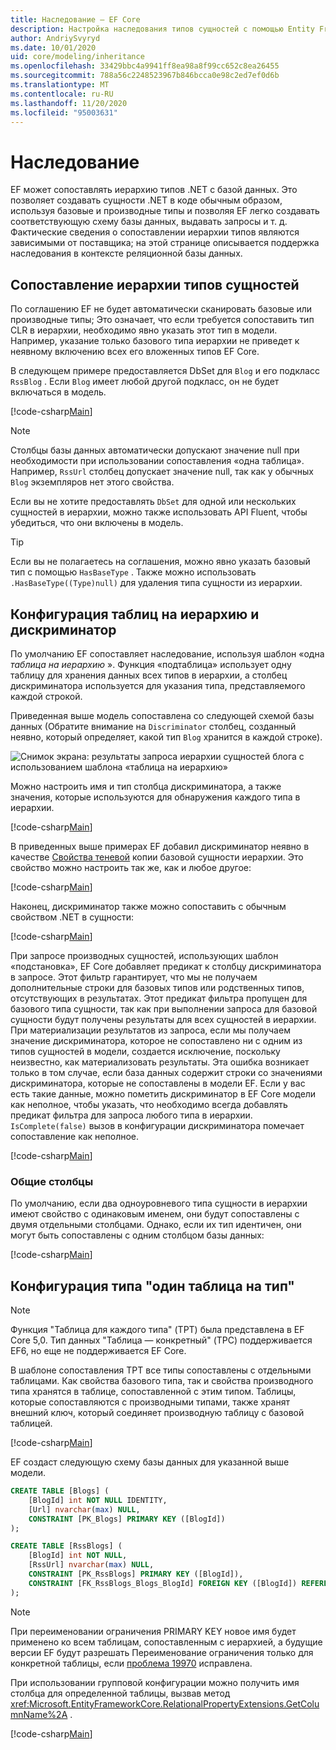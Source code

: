 ```yaml
---
title: Наследование — EF Core
description: Настройка наследования типов сущностей с помощью Entity Framework Core
author: AndriySvyryd
ms.date: 10/01/2020
uid: core/modeling/inheritance
ms.openlocfilehash: 33429bbc4a9941ff8ea98a8f99cc652c8ea26455
ms.sourcegitcommit: 788a56c2248523967b846bcca0e98c2ed7ef0d6b
ms.translationtype: MT
ms.contentlocale: ru-RU
ms.lasthandoff: 11/20/2020
ms.locfileid: "95003631"
---
```

# <a name="inheritance"></a>Наследование

EF может сопоставлять иерархию типов .NET с базой данных. Это позволяет создавать сущности .NET в коде обычным образом, используя базовые и производные типы и позволяя EF легко создавать соответствующую схему базы данных, выдавать запросы и т. д. Фактические сведения о сопоставлении иерархии типов являются зависимыми от поставщика; на этой странице описывается поддержка наследования в контексте реляционной базы данных.

## <a name="entity-type-hierarchy-mapping"></a>Сопоставление иерархии типов сущностей

По соглашению EF не будет автоматически сканировать базовые или производные типы; Это означает, что если требуется сопоставить тип CLR в иерархии, необходимо явно указать этот тип в модели. Например, указание только базового типа иерархии не приведет к неявному включению всех его вложенных типов EF Core.

В следующем примере предоставляется DbSet для `Blog` и его подкласс `RssBlog` . Если `Blog` имеет любой другой подкласс, он не будет включаться в модель.

[!code-csharp[Main](../../../samples/core/Modeling/Conventions/InheritanceDbSets.cs?name=InheritanceDbSets&highlight=3-4)]

> [!NOTE]
> Столбцы базы данных автоматически допускают значение null при необходимости при использовании сопоставления «одна таблица». Например, `RssUrl` столбец допускает значение null, так как у обычных `Blog` экземпляров нет этого свойства.

Если вы не хотите предоставлять `DbSet` для одной или нескольких сущностей в иерархии, можно также использовать API Fluent, чтобы убедиться, что они включены в модель.

> [!TIP]
> Если вы не полагаетесь на соглашения, можно явно указать базовый тип с помощью `HasBaseType` . Также можно использовать `.HasBaseType((Type)null)` для удаления типа сущности из иерархии.

## <a name="table-per-hierarchy-and-discriminator-configuration"></a>Конфигурация таблиц на иерархию и дискриминатор

По умолчанию EF сопоставляет наследование, используя шаблон «одна *таблица на иерархию* ». Функция «подтаблица» использует одну таблицу для хранения данных всех типов в иерархии, а столбец дискриминатора используется для указания типа, представляемого каждой строкой.

Приведенная выше модель сопоставлена со следующей схемой базы данных (Обратите внимание на `Discriminator` столбец, созданный неявно, который определяет, какой тип `Blog` хранится в каждой строке).

![Снимок экрана: результаты запроса иерархии сущностей блога с использованием шаблона «таблица на иерархию»](_static/inheritance-tph-data.png)

Можно настроить имя и тип столбца дискриминатора, а также значения, которые используются для обнаружения каждого типа в иерархии.

[!code-csharp[Main](../../../samples/core/Modeling/FluentAPI/DiscriminatorConfiguration.cs?name=DiscriminatorConfiguration&highlight=4-6)]

В приведенных выше примерах EF добавил дискриминатор неявно в качестве [Свойства теневой](xref:core/modeling/shadow-properties) копии базовой сущности иерархии. Это свойство можно настроить так же, как и любое другое:

[!code-csharp[Main](../../../samples/core/Modeling/FluentAPI/DiscriminatorPropertyConfiguration.cs?name=DiscriminatorPropertyConfiguration&highlight=4-5)]

Наконец, дискриминатор также можно сопоставить с обычным свойством .NET в сущности:

[!code-csharp[Main](../../../samples/core/Modeling/FluentAPI/NonShadowDiscriminator.cs?name=NonShadowDiscriminator&highlight=4)]

При запросе производных сущностей, использующих шаблон «подстановка», EF Core добавляет предикат к столбцу дискриминатора в запросе. Этот фильтр гарантирует, что мы не получаем дополнительные строки для базовых типов или родственных типов, отсутствующих в результатах. Этот предикат фильтра пропущен для базового типа сущности, так как при выполнении запроса для базовой сущности будут получены результаты для всех сущностей в иерархии. При материализации результатов из запроса, если мы получаем значение дискриминатора, которое не сопоставлено ни с одним из типов сущностей в модели, создается исключение, поскольку неизвестно, как материализовать результаты. Эта ошибка возникает только в том случае, если база данных содержит строки со значениями дискриминатора, которые не сопоставлены в модели EF. Если у вас есть такие данные, можно пометить дискриминатор в EF Core модели как неполное, чтобы указать, что необходимо всегда добавлять предикат фильтра для запроса любого типа в иерархии. `IsComplete(false)` вызов в конфигурации дискриминатора помечает сопоставление как неполное.

[!code-csharp[Main](../../../samples/core/Modeling/FluentAPI/DiscriminatorMappingIncomplete.cs?name=DiscriminatorMappingIncomplete&highlight=5)]

### <a name="shared-columns"></a>Общие столбцы

По умолчанию, если два одноуровневого типа сущности в иерархии имеют свойство с одинаковым именем, они будут сопоставлены с двумя отдельными столбцами. Однако, если их тип идентичен, они могут быть сопоставлены с одним столбцом базы данных:

[!code-csharp[Main](../../../samples/core/Modeling/FluentAPI/SharedTPHColumns.cs?name=SharedTPHColumns&highlight=9,13)]

## <a name="table-per-type-configuration"></a>Конфигурация типа "один таблица на тип"

> [!NOTE]
> Функция "Таблица для каждого типа" (TPT) была представлена в EF Core 5,0. Тип данных "Таблица — конкретный" (TPC) поддерживается EF6, но еще не поддерживается EF Core.

В шаблоне сопоставления TPT все типы сопоставлены с отдельными таблицами. Как свойства базового типа, так и свойства производного типа хранятся в таблице, сопоставленной с этим типом. Таблицы, которые сопоставляются с производными типами, также хранят внешний ключ, который соединяет производную таблицу с базовой таблицей.

[!code-csharp[Main](../../../samples/core/Modeling/FluentAPI/TPTConfiguration.cs?name=TPTConfiguration)]

EF создаст следующую схему базы данных для указанной выше модели.

```sql
CREATE TABLE [Blogs] (
    [BlogId] int NOT NULL IDENTITY,
    [Url] nvarchar(max) NULL,
    CONSTRAINT [PK_Blogs] PRIMARY KEY ([BlogId])
);

CREATE TABLE [RssBlogs] (
    [BlogId] int NOT NULL,
    [RssUrl] nvarchar(max) NULL,
    CONSTRAINT [PK_RssBlogs] PRIMARY KEY ([BlogId]),
    CONSTRAINT [FK_RssBlogs_Blogs_BlogId] FOREIGN KEY ([BlogId]) REFERENCES [Blogs] ([BlogId]) ON DELETE NO ACTION
);
```

> [!NOTE]
> При переименовании ограничения PRIMARY KEY новое имя будет применено ко всем таблицам, сопоставленным с иерархией, а будущие версии EF будут разрешать Переименование ограничения только для конкретной таблицы, если [проблема 19970](https://github.com/dotnet/efcore/issues/19970) исправлена.

При использовании групповой конфигурации можно получить имя столбца для определенной таблицы, вызвав метод <xref:Microsoft.EntityFrameworkCore.RelationalPropertyExtensions.GetColumnName%2A> .

[!code-csharp[Main](../../../samples/core/Modeling/FluentAPI/TPTConfiguration.cs?name=Metadata&highlight=10)]
